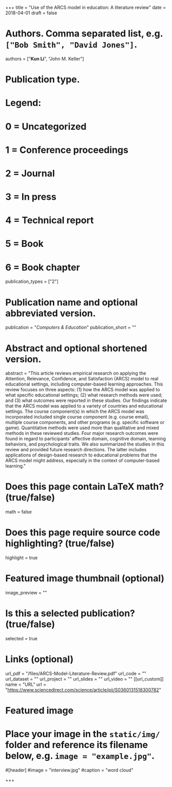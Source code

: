 +++
title = "Use of the ARCS model in education: A literature review"
date = 2018-04-01
draft = false

# Authors. Comma separated list, e.g. `["Bob Smith", "David Jones"]`.
authors = ["**Kun Li**", "John M. Keller"]

# Publication type.
# Legend:
# 0 = Uncategorized
# 1 = Conference proceedings
# 2 = Journal
# 3 = In press
# 4 = Technical report
# 5 = Book
# 6 = Book chapter
publication_types = ["2"]

# Publication name and optional abbreviated version.
publication = "*Computers & Education*"
publication_short = ""

# Abstract and optional shortened version.
abstract = "This article reviews empirical research on applying the Attention, Relevance, Confidence, and Satisfaction (ARCS) model to real educational settings, including computer-based learning approaches. This review focuses on three aspects: (1) how the ARCS model was applied to what specific educational settings; (2) what research methods were used; and (3) what outcomes were reported in these studies. Our findings indicate that the ARCS model was applied to a variety of countries and educational settings. The course component(s) in which the ARCS model was incorporated included single course component (e.g. course email), multiple course components, and other programs (e.g. specific software or game). Quantitative methods were used more than qualitative and mixed methods in these reviewed studies. Four major research outcomes were found in regard to participants’ affective domain, cognitive domain, learning behaviors, and psychological traits. We also summarized the studies in this review and provided future research directions. The latter includes applications of design-based research to educational problems that the ARCS model might address, especially in the context of computer-based learning."
# Does this page contain LaTeX math? (true/false)
math = false

# Does this page require source code highlighting? (true/false)
highlight = true

# Featured image thumbnail (optional)
image_preview = ""

# Is this a selected publication? (true/false)
selected = true

# Links (optional)
url_pdf = "/files/ARCS-Model-Literature-Review.pdf"
url_code = ""
url_dataset = ""
url_project = ""
url_slides = ""
url_video = ""
[[url_custom]]
    name = "URL"
    url = "https://www.sciencedirect.com/science/article/pii/S0360131518300782"

# Featured image
# Place your image in the `static/img/` folder and reference its filename below, e.g. `image = "example.jpg"`.
#[header]
#image = "interview.jpg"
#caption = "word cloud"

+++
